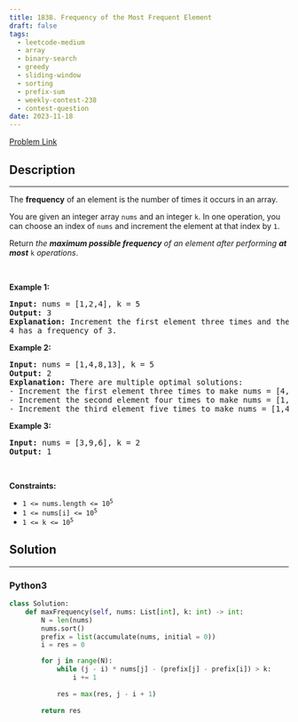 ```yaml
---
title: 1838. Frequency of the Most Frequent Element
draft: false
tags: 
  - leetcode-medium
  - array
  - binary-search
  - greedy
  - sliding-window
  - sorting
  - prefix-sum
  - weekly-contest-238
  - contest-question
date: 2023-11-18
---
```


[Problem Link](https://leetcode.com/problems/frequency-of-the-most-frequent-element/)

## Description

---
<p>The <strong>frequency</strong> of an element is the number of times it occurs in an array.</p>

<p>You are given an integer array <code>nums</code> and an integer <code>k</code>. In one operation, you can choose an index of <code>nums</code> and increment the element at that index by <code>1</code>.</p>

<p>Return <em>the <strong>maximum possible frequency</strong> of an element after performing <strong>at most</strong> </em><code>k</code><em> operations</em>.</p>

<p>&nbsp;</p>
<p><strong class="example">Example 1:</strong></p>

<pre>
<strong>Input:</strong> nums = [1,2,4], k = 5
<strong>Output:</strong> 3<strong>
Explanation:</strong> Increment the first element three times and the second element two times to make nums = [4,4,4].
4 has a frequency of 3.</pre>

<p><strong class="example">Example 2:</strong></p>

<pre>
<strong>Input:</strong> nums = [1,4,8,13], k = 5
<strong>Output:</strong> 2
<strong>Explanation:</strong> There are multiple optimal solutions:
- Increment the first element three times to make nums = [4,4,8,13]. 4 has a frequency of 2.
- Increment the second element four times to make nums = [1,8,8,13]. 8 has a frequency of 2.
- Increment the third element five times to make nums = [1,4,13,13]. 13 has a frequency of 2.
</pre>

<p><strong class="example">Example 3:</strong></p>

<pre>
<strong>Input:</strong> nums = [3,9,6], k = 2
<strong>Output:</strong> 1
</pre>

<p>&nbsp;</p>
<p><strong>Constraints:</strong></p>

<ul>
	<li><code>1 &lt;= nums.length &lt;= 10<sup>5</sup></code></li>
	<li><code>1 &lt;= nums[i] &lt;= 10<sup>5</sup></code></li>
	<li><code>1 &lt;= k &lt;= 10<sup>5</sup></code></li>
</ul>


## Solution

---
### Python3
``` py title='frequency-of-the-most-frequent-element'
class Solution:
    def maxFrequency(self, nums: List[int], k: int) -> int:
        N = len(nums)
        nums.sort()
        prefix = list(accumulate(nums, initial = 0))
        i = res = 0

        for j in range(N):
            while (j - i) * nums[j] - (prefix[j] - prefix[i]) > k:
                i += 1
            
            res = max(res, j - i + 1)
        
        return res
```

